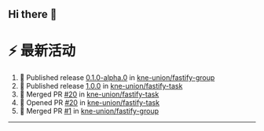 ## Hi there 👋

<!--

**Here are some ideas to get you started:**

🙋‍♀️ A short introduction - what is your organization all about?
🌈 Contribution guidelines - how can the community get involved?
👩‍💻 Useful resources - where can the community find your docs? Is there anything else the community should know?
🍿 Fun facts - what does your team eat for breakfast?
🧙 Remember, you can do mighty things with the power of [Markdown](https://docs.github.com/github/writing-on-github/getting-started-with-writing-and-formatting-on-github/basic-writing-and-formatting-syntax)
-->


# ⚡ 最新活动

<!--START_SECTION:activity-->
1. 🚀 Published release [0.1.0-alpha.0](https://github.com/kne-union/fastify-group/releases/tag/0.1.0-alpha.0) in [kne-union/fastify-group](https://github.com/kne-union/fastify-group)
2. 🚀 Published release [1.0.0](https://github.com/kne-union/fastify-task/releases/tag/1.0.0) in [kne-union/fastify-task](https://github.com/kne-union/fastify-task)
3. 🎉 Merged PR [#20](https://github.com/kne-union/fastify-task/pull/20) in [kne-union/fastify-task](https://github.com/kne-union/fastify-task)
4. 💪 Opened PR [#20](https://github.com/kne-union/fastify-task/pull/20) in [kne-union/fastify-task](https://github.com/kne-union/fastify-task)
5. 🎉 Merged PR [#1](https://github.com/kne-union/fastify-group/pull/1) in [kne-union/fastify-group](https://github.com/kne-union/fastify-group)
<!--END_SECTION:activity-->

---
